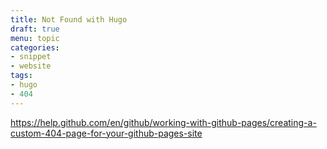 ```yaml
---
title: Not Found with Hugo
draft: true
menu: topic
categories:
- snippet
- website
tags:
- hugo
- 404
---
```


https://help.github.com/en/github/working-with-github-pages/creating-a-custom-404-page-for-your-github-pages-site
